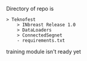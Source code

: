 Directory of repo is

    > Teknofest
        > INbreast Release 1.0
        > DataLoaders
        > ConnectedSegnet
        - requirements.txt


training module isn't ready yet